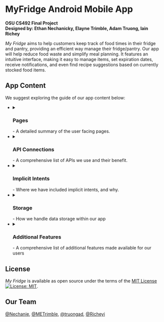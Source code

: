 # MyFridge Android Mobile App
**OSU CS492 Final Project**<br/>
**Designed by: Ethan Nechanicky, Elayne Trimble, Adam Truong, Iain Richey**

*My Fridge* aims to help customers keep track of food times in their fridge and pantry, providing an efficient way manage their fridge/pantry. Our app will help reduce food waste and simplify meal planning. It features an intuitive interface, making it easy to manage items, set expiration dates, receive notifications, and even find recipe suggestions based on currently stocked food items.


## App Content
We suggest exploring the guide of our app content below:

+
  <details>
  <summary><h3>Pages</h3> - A detailed summary of the user facing pages.</summary>
  
  #### Page Map

  + 
    ####
    <details>
    <summary>Main Page</summary>
      <p>Description</p>
      Displays the home screen that displays upcoming expiration dates, and/or any reminders/notifications. Can navigate to Fridge Page, Settings Page, and Grocery List. Displays the user’s virtual fridge including details such as quantity. Users will be able to filter by food type and search. Can navigate back to Main, Adding Food Page, and detailed item page.
    </details>
  
  + 
    ####
    <details>
    <summary>Detailed Items Page</summary>
      <p>Description</p>
      Shows specific details of a specific item in the fridge such as expiration date, serving size, minutes to make, etc.
    </details>
  
  + 
    ####
    <details>
    <summary>Adding Food Page</summary>
      <p>Description</p>
      Users can input food options for the food they are adding. Can navigate to the Camera Usage page for picture taking.
    </details>
  
  + 
    ####
    <details>
    <summary>Camera Useage Page</summary>
      <p>Description</p>
      Brings up the camera for the user to take a picture of the item’s nutrition facts. After the photo is taken, it will be stored with the specified item.
    </details>
  
  + 
    ####
    <details>
    <summary>Recipe Page</summary>
      <p>Description</p>
      Shows recipe suggestions based on items in the user’s fridge. Users can filter by estimated prep/cooking time, vegan, vegetarian, pescetarian, gluten free, dairy free, etc
    </details>
  
  + 
    ####
    <details>
    <summary>Grocery List Page</summary>
      <p>Description</p>
       Users can create and manage their grocery list, either by manually entering items or by selecting pre-created items that the user has already created before.
    </details>
  
  + 
    ####
    <details>
    <summary>Settings Page</summary>
      <p>Description</p>
      Allow users to configure user preferences and app settings, such as expiration date preferences, light/dark mode. Can navigate to Main
    </details>
  </details>
  
+
  <details>
    <summary><h3>API Connections</h3> - A comprehensive list of APIs we use and their benefit.</summary>
  
  + 
    ####
    <details>
    <summary>Spoonacular</summary>
      <p>Description</p>
      Allows us to create API calls to get recipes with items in the user's fridge.
    </details>
  </details>

+
  <details>
    <summary><h3>Implicit Intents</h3> - Where we have included implicit intents, and why.</summary>
  <p>Description</p>
    Intents are used to open up links to recipe instructions in the detailed recipe fragment.
  </details>

+
  <details>
    <summary><h3>Storage</h3> - How we handle data storage within our app</summary>
  <p>Description</p>
    We are using data storage to save our fridge items, recipe items, and shopping lists and items.

+
  <details>
    <summary><h3>Additional Features</h3> - A comprehensive list of additional features made available for our users</summary>
    <details>
    <summary>Camera</summary>
      <p>Description</p>
      Brings up the camera for the user to take a picture of the item’s nutrition facts. After the photo is taken, it will be stored with the specified item.
    </details>
  </details>

## License
*My Fridge* is available as open source under the terms of the [MIT License ![License: MIT](https://img.shields.io/badge/License-MIT-yellow.svg)](https://opensource.org/licenses/MIT).

## Our Team
[@Nechanie](https://github.com/nechanie),
[@METrimble](https://github.com/METrimble),
[@truongad](https://github.com/truongad),
[@Richeyi](https://github.com/Richeyi)
